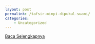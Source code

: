 ```yaml
---
layout: post
permalink: /tafsir-mimpi-dipukul-suami/
categories:
    - Uncategorized
---
```


[Baca Selengkapnya](/09)